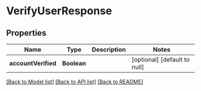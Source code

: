 # VerifyUserResponse
## Properties

| Name | Type | Description | Notes |
|------------ | ------------- | ------------- | -------------|
| **accountVerified** | **Boolean** |  | [optional] [default to null] |

[[Back to Model list]](../README.md#documentation-for-models) [[Back to API list]](../README.md#documentation-for-api-endpoints) [[Back to README]](../README.md)

